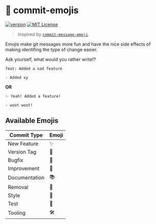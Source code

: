 # 🕺 commit-emojis

[![version][version-badge]][package] [![MIT License][license-badge]][license]

> Inspired by [`commit-message-emoji`](https://github.com/dannyfritz/commit-message-emoji).

Emojis make git messages more fun and have the nice side effects of making identifing the type of change easier.

Ask yourself, what would you rather write!?

```
feat: Added a sad feature

- Added xy
```

**OR**

```
✨ Yeah! Added a feature!

- woot woot!
```

## Available Emojis

| Commit Type   | Emoji |
| ------------- | ----- |
| New Feature   | ✨     |
| Version Tag   | 🔖    |
| Bugfix        | 🐛    |
| Improvement   | 🌈    |
| Documentation | 📚    |
| Removal       | 💩    |
| Style         | 🎨    |
| Test          | 🚨    |
| Tooling       | 🛠    |

<!-- LINKS -->

[license]: https://github.com/sebald/commit-emojis/blob/master/LICENCE
[license-badge]: https://img.shields.io/npm/l/commit-emojis.svg?style=flat-square
[package]: https://www.npmjs.com/package/commit-emojis
[version-badge]: https://img.shields.io/npm/v/commit-emojis.svg?style=flat-square
